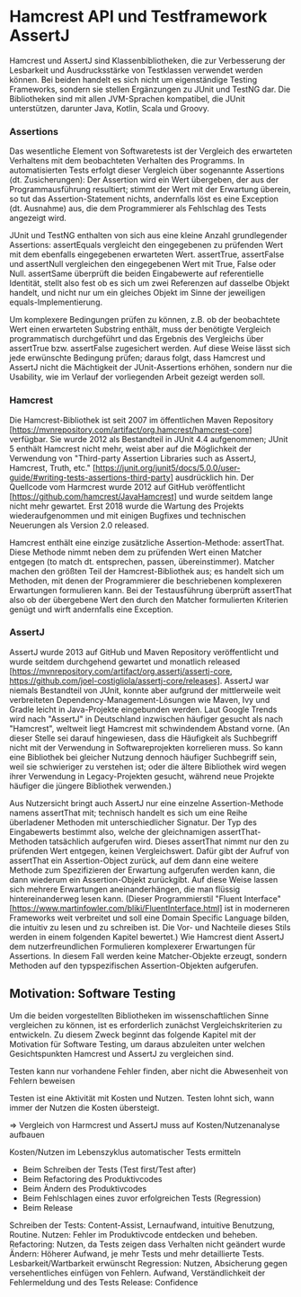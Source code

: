 # Hamcrest API und Testframework AssertJ

Hamcrest und AssertJ sind Klassenbibliotheken, die zur Verbesserung der Lesbarkeit und Ausdrucksstärke von Testklassen verwendet werden können. Bei beiden handelt es sich nicht um eigenständige Testing Frameworks, sondern sie stellen Ergänzungen zu JUnit und TestNG dar. Die Bibliotheken sind mit allen JVM-Sprachen kompatibel, die JUnit unterstützen, darunter Java, Kotlin, Scala und Groovy.

### Assertions

Das wesentliche Element von Softwaretests ist der Vergleich des erwarteten Verhaltens mit dem beobachteten Verhalten des Programms. In automatisierten Tests erfolgt dieser Vergleich über sogenannte Assertions (dt. Zusicherungen): Der Assertion wird ein Wert übergeben, der aus der Programmausführung resultiert; stimmt der Wert mit der Erwartung überein, so tut das Assertion-Statement nichts, andernfalls löst es eine Exception (dt. Ausnahme) aus, die dem Programmierer als Fehlschlag des Tests angezeigt wird.

JUnit und TestNG enthalten von sich aus eine kleine Anzahl grundlegender Assertions: assertEquals vergleicht den eingegebenen zu prüfenden Wert mit dem ebenfalls eingegebenen erwarteten Wert. assertTrue, assertFalse und assertNull vergleichen den eingegebenen Wert mit True, False oder Null. assertSame überprüft die beiden Eingabewerte auf referentielle Identität, stellt also fest ob es sich um zwei Referenzen auf dasselbe Objekt handelt, und nicht nur um ein gleiches Objekt im Sinne der jeweiligen equals-Implementierung.

Um komplexere Bedingungen prüfen zu können, z.B. ob der beobachtete Wert einen erwarteten Substring enthält, muss der benötigte Vergleich programmatisch durchgeführt und das Ergebnis des Vergleichs über assertTrue bzw. assertFalse zugesichert werden. Auf diese Weise lässt sich jede erwünschte Bedingung prüfen; daraus folgt, dass Hamcrest und AssertJ nicht die Mächtigkeit der JUnit-Assertions erhöhen, sondern nur die Usability, wie im Verlauf der vorliegenden Arbeit gezeigt werden soll.

### Hamcrest

Die Hamcrest-Bibliothek ist seit 2007 im öffentlichen Maven Repository [https://mvnrepository.com/artifact/org.hamcrest/hamcrest-core] verfügbar. Sie wurde 2012 als Bestandteil in JUnit 4.4 aufgenommen; JUnit 5 enthält Hamcrest nicht mehr, weist aber auf die Möglichkeit der Verwendung von "Third-party Assertion Libraries such as AssertJ, Hamcrest, Truth, etc." [https://junit.org/junit5/docs/5.0.0/user-guide/#writing-tests-assertions-third-party] ausdrücklich hin.
Der Quellcode vom Harmcrest wurde 2012 auf GitHub veröffentlicht [https://github.com/hamcrest/JavaHamcrest] und wurde seitdem lange nicht mehr gewartet. Erst 2018 wurde die Wartung des Projekts wiederaufgenommen und mit einigen Bugfixes und technischen Neuerungen als Version 2.0 released.

Hamcrest enthält eine einzige zusätzliche Assertion-Methode: assertThat. Diese Methode nimmt neben dem zu prüfenden Wert einen Matcher entgegen (to match dt. entsprechen, passen, übereinstimmer). Matcher machen den größten Teil der Hamcrest-Bibliothek aus; es handelt sich um Methoden, mit denen der Programmierer die beschriebenen komplexeren Erwartungen formulieren kann. Bei der Testausführung überprüft assertThat also ob der übergebene Wert den durch den Matcher formulierten Kriterien genügt und wirft andernfalls eine Exception.


### AssertJ

AssertJ wurde 2013 auf GitHub und Maven Repository veröffentlicht und wurde seitdem durchgehend gewartet und monatlich released [https://mvnrepository.com/artifact/org.assertj/assertj-core, https://github.com/joel-costigliola/assertj-core/releases]. AssertJ war niemals Bestandteil von JUnit, konnte aber aufgrund der mittlerweile weit verbreiteten Dependency-Management-Lösungen wie Maven, Ivy und Gradle leicht in Java-Projekte eingebunden werden. 
Laut Google Trends wird nach "AssertJ" in Deutschland inzwischen häufiger gesucht als nach "Hamcrest", weltweit liegt Hamcrest mit schwindendem Abstand vorne. (An dieser Stelle sei darauf hingewiesen, dass die Häufigkeit als Suchbegriff nicht mit der Verwendung in Softwareprojekten korrelieren muss. So kann eine Bibliothek bei gleicher Nutzung dennoch häufiger Suchbegriff sein, weil sie schwieriger zu verstehen ist; oder die ältere Bibliothek wird wegen ihrer Verwendung in Legacy-Projekten gesucht, während neue Projekte häufiger die jüngere Bibliothek verwenden.) 

Aus Nutzersicht bringt auch AssertJ nur eine einzelne Assertion-Methode namens assertThat mit; technisch handelt es sich um eine Reihe überladener Methoden mit unterschiedlicher Signatur. Der Typ des Eingabewerts bestimmt also, welche der gleichnamigen assertThat-Methoden tatsächlich aufgerufen wird. Dieses assertThat nimmt nur den zu prüfenden Wert entgegen, keinen Vergleichswert. Dafür gibt der Aufruf von assertThat ein Assertion-Object zurück, auf dem dann eine weitere Methode zum Spezifizieren der Erwartung aufgerufen werden kann, die dann wiederum ein Assertion-Objekt zurückgibt. Auf diese Weise lassen sich mehrere Erwartungen aneinanderhängen, die man flüssig hintereinanderweg lesen kann. (Dieser Programmierstil "Fluent Interface" [https://www.martinfowler.com/bliki/FluentInterface.html] ist in moderneren Frameworks weit verbreitet und soll eine Domain Specific Language bilden, die intuitiv zu lesen und zu schreiben ist. Die Vor- und Nachteile dieses Stils werden in einem folgenden Kapitel bewertet.)
Wie Hamcrest dient AssertJ dem nutzerfreundlichen Formulieren komplexerer Erwartungen für Assertions. In diesem Fall werden keine Matcher-Objekte erzeugt, sondern Methoden auf den typspezifischen Assertion-Objekten aufgerufen.



## Motivation: Software Testing

Um die beiden vorgestellten Bibliotheken im wissenschaftlichen Sinne vergleichen zu können, ist es erforderlich zunächst Vergleichskriterien zu entwickeln. Zu diesem Zweck beginnt das folgende Kapitel mit der Motivation für Software Testing, um daraus abzuleiten unter welchen Gesichtspunkten Hamcrest und AssertJ zu vergleichen sind.




Testen kann nur vorhandene Fehler finden, aber nicht die Abwesenheit von Fehlern beweisen

Testen ist eine Aktivität mit Kosten und Nutzen. Testen lohnt sich, wann immer der Nutzen die Kosten übersteigt.


=> Vergleich von Harmcrest und AssertJ muss auf Kosten/Nutzenanalyse aufbauen

Kosten/Nutzen im Lebenszyklus automatischer Tests ermitteln

* Beim Schreiben der Tests (Test first/Test after)
* Beim Refactoring des Produktivcodes
* Beim Ändern des Produktivcodes
* Beim Fehlschlagen eines zuvor erfolgreichen Tests (Regression)
* Beim Release

Schreiben der Tests: Content-Assist, Lernaufwand, intuitive Benutzung, Routine. Nutzen: Fehler im Produktivcode entdecken und beheben.
Refactoring: Nutzen, da Tests zeigen dass Verhalten nicht geändert wurde
Ändern: Höherer Aufwand, je mehr Tests und mehr detaillierte Tests. Lesbarkeit/Wartbarkeit erwünscht
Regression: Nutzen, Absicherung gegen versehentliches einfügen von Fehlern. Aufwand, Verständlichkeit der Fehlermeldung und des Tests
Release: Confidence 
